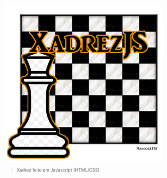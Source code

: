 ![](https://github.com/marcosatsf/XadreJS/blob/master/src/img/bannerXadrez.png)

> Xadrez feito em Javascript (HTML/CSS)
